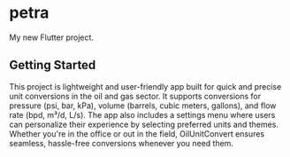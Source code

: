 # petra

My new Flutter project.

## Getting Started

This project is lightweight and user-friendly app built for quick and precise unit conversions in the oil and gas sector. It supports conversions for pressure (psi, bar, kPa), volume (barrels, cubic meters, gallons), and flow rate (bpd, m³/d, L/s). The app also includes a settings menu where users can personalize their experience by selecting preferred units and themes. Whether you're in the office or out in the field, OilUnitConvert ensures seamless, hassle-free conversions whenever you need them.

